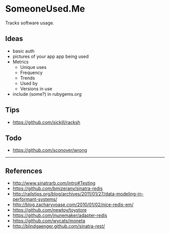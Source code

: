 SomeoneUsed.Me
=============
Tracks software usage.

Ideas
---------
* basic auth
* pictures of your app app being used
* Metrics
  * Unique uses
  * Frequency
  * Trends
  * Used by
  * Versions in use
* include (some?) in rubygems.org

Tips
-----
* https://github.com/sickill/racksh

Todo
-----
* https://github.com/sconover/wrong

---

References
-----------

* http://www.sinatrarb.com/intro#Testing
* https://github.com/bmizerany/sinatra-redis
* http://railstips.org/blog/archives/2011/01/27/data-modeling-in-performant-systems/
* http://blog.zacharyvoase.com/2010/01/02/nice-redis-em/
* https://github.com/newtoy/toystore
* https://github.com/jnunemaker/adapter-redis
* https://github.com/wycats/moneta
* http://blindgaenger.github.com/sinatra-rest/
